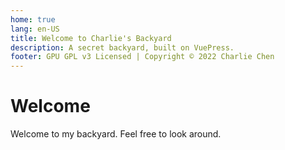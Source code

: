 ```yaml
---
home: true
lang: en-US
title: Welcome to Charlie's Backyard
description: A secret backyard, built on VuePress.
footer: GPU GPL v3 Licensed | Copyright © 2022 Charlie Chen
---
```

# Welcome

Welcome to my backyard. Feel free to look around.
